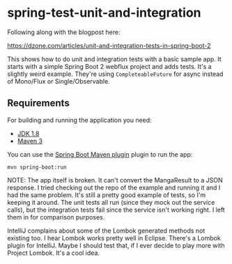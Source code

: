 # spring-test-unit-and-integration #

Following along with the blogpost here:

<https://dzone.com/articles/unit-and-integration-tests-in-spring-boot-2>

This shows how to do unit and integration tests with a basic sample
app.  It starts with a simple Spring Boot 2 webflux project and adds tests.
It's a slightly weird example.  They're using `CompleteableFuture` for 
async instead of Mono/Flux or Single/Observable.

## Requirements
For building and running the application you need:

- [JDK 1.8](http://www.oracle.com/technetwork/java/javase/downloads/jdk8-downloads-2133151.html)
- [Maven 3](https://maven.apache.org)

You can use the
[Spring Boot Maven plugin](https://docs.spring.io/spring-boot/docs/current/reference/html/build-tool-plugins-maven-plugin.html)
plugin to run the app:

```shell
mvn spring-boot:run
```

NOTE: The app itself is broken.  It can't convert the MangaResult to a JSON
response.  I tried checking out the repo of the example and running it and
I had the same problem.  It's still a pretty good example of tests, so I'm
keeping it around.  The unit tests all run (since they mock out the service
calls), but the integration tests fail since the service isn't working right.
I left them in for comparison purposes.

IntelliJ complains about some of the Lombok generated methods not existing
too.  I hear Lombok works pretty well in Eclipse.  There's a Lombok plugin
for IntelliJ.  Maybe I should test that, if I ever decide to play more
with Project Lombok.  It's a cool idea.
